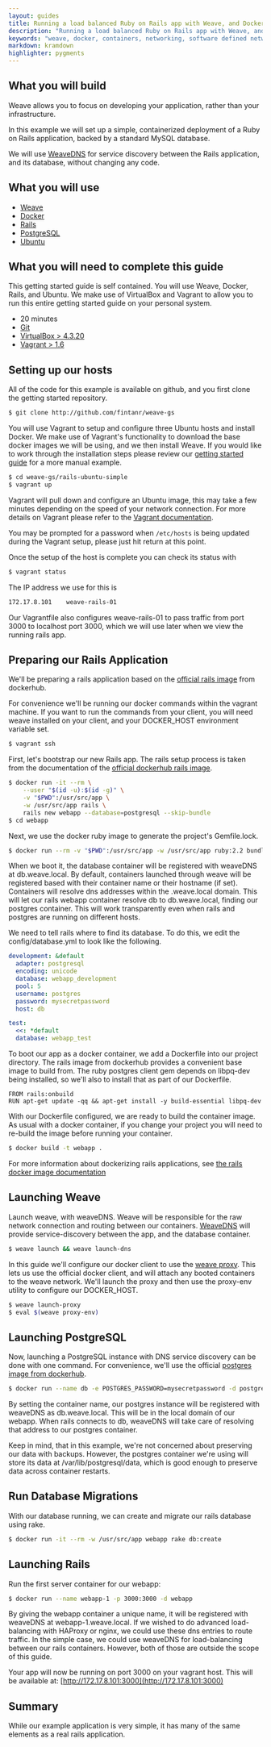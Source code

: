 ```yaml
---
layout: guides
title: Running a load balanced Ruby on Rails app with Weave, and Docker
description: "Running a load balanced Ruby on Rails app with Weave, and Docker"
keywords: "weave, docker, containers, networking, software defined networking, ubuntu, ruby, rails, load blancing, microservices, dns, pg, postgres, postgresql"
markdown: kramdown
highlighter: pygments
---
```



## What you will build ##

Weave allows you to focus on developing your application, rather than
your infrastructure.

In this example we will set up a simple, containerized deployment of a
Ruby on Rails application, backed by a standard MySQL database.

We will use
[WeaveDNS](https://github.com/weaveworks/weave/tree/master/weavedns#readme)
for service discovery between the Rails application, and its database,
without changing any code.

## What you will use ##

* [Weave](http://weave.works)
* [Docker](http://docker.com)
* [Rails](http://rubyonrails.org)
* [PostgreSQL](http://www.postgresql.org)
* [Ubuntu](http://ubuntu.com)

## What you will need to complete this guide ##

This getting started guide is self contained. You will use Weave, Docker, Rails, and Ubuntu. We make use of VirtualBox and Vagrant to allow you to run this entire getting started guide on your personal system.

* 20 minutes
* [Git](http://git-scm.com/downloads)
* [VirtualBox > 4.3.20](https://www.virtualbox.org/wiki/Downloads)
* [Vagrant > 1.6](https://docs.vagrantup.com/v2/installation/index.html)

## Setting up our hosts ##

All of the code for this example is available on github, and you first clone the getting started repository.

```bash
$ git clone http://github.com/fintanr/weave-gs
```

You will use Vagrant to setup and configure three Ubuntu hosts and
install Docker. We make use of Vagrant's functionality to download the
base docker images we will be using, and we then install Weave. If you
would like to work through the installation steps please review our
[getting started
guide](https://github.com/fintanr/weave-gs/blob/master/ubuntu-simple/README.md)
for a more manual example.

```bash
$ cd weave-gs/rails-ubuntu-simple
$ vagrant up
```

Vagrant will pull down and configure an Ubuntu image, this may take a
few minutes depending on the speed of your network connection. For
more details on Vagrant please refer to the [Vagrant
documentation](http://vagrantup.com).

You may be prompted for a password when `/etc/hosts` is being updated
during the Vagrant setup, please just hit return at this point.

Once the setup of the host is complete you can check its status with

```bash
$ vagrant status
```

The IP address we use for this is

```bash
172.17.8.101 	weave-rails-01
```

Our Vagrantfile also configures weave-rails-01 to pass traffic from
port 3000 to localhost port 3000, which we will use later when we
view the running rails app.

## Preparing our Rails Application ##

We'll be preparing a rails application based on the [official rails
image](https://registry.hub.docker.com/_/rails/) from dockerhub.

For convenience we'll be running our docker commands within the
vagrant machine. If you want to run the commands from your client, you
will need weave installed on your client, and your
DOCKER_HOST environment variable set.

```bash
$ vagrant ssh
```

First, let's bootstrap our new Rails app. The rails setup process is
taken from the documentation of the [official dockerhub rails
image](https://registry.hub.docker.com/_/rails/).

```bash
$ docker run -it --rm \
    --user "$(id -u):$(id -g)" \
    -v "$PWD":/usr/src/app \
    -w /usr/src/app rails \
    rails new webapp --database=postgresql --skip-bundle
$ cd webapp
```

Next, we use the docker ruby image to generate the project's Gemfile.lock.

```bash
$ docker run --rm -v "$PWD":/usr/src/app -w /usr/src/app ruby:2.2 bundle install
```

When we boot it, the database container will be registered with
weaveDNS at db.weave.local. By default, containers launched through
weave will be registered based with their container name or their
hostname (if set). Containers will resolve dns addresses within the
.weave.local domain. This will let our rails webapp container resolve
db to db.weave.local, finding our postgres container. This will work
transparently even when rails and postgres are running on different
hosts.

We need to tell rails where to find its database. To do this, we edit
the config/database.yml to look like the following.

```yaml
development: &default
  adapter: postgresql
  encoding: unicode
  database: webapp_development
  pool: 5
  username: postgres
  password: mysecretpassword
  host: db

test:
  <<: *default
  database: webapp_test
```

To boot our app as a docker container, we add a Dockerfile into our
project directory. The rails image from dockerhub provides a
convenient base image to build from. The ruby postgres client gem
depends on libpq-dev being installed, so we'll also to install that as
part of our Dockerfile.

```
FROM rails:onbuild
RUN apt-get update -qq && apt-get install -y build-essential libpq-dev
```

With our Dockerfile configured, we are ready to build the container
image. As usual with a docker container, if you change your project
you will need to re-build the image before running your container.

```bash
$ docker build -t webapp .
```

For more information about dockerizing rails applications, see [the
rails docker image
documentation](https://registry.hub.docker.com/_/rails/)

## Launching Weave ##

Launch weave, with weaveDNS. Weave will be responsible for the raw
network connection and routing between our containers.
[WeaveDNS](http://docs.weave.works/weave/latest_release/weavedns.html)
will provide service-discovery between the app, and the database
container.

```bash
$ weave launch && weave launch-dns
```

In this guide we'll configure our docker client to use the [weave
proxy](http://docs.weave.works/weave/latest_release/proxy.html). This
lets us use the official docker client, and will attach any booted
containers to the weave network. We'll launch the proxy and then use
the proxy-env utility to configure our DOCKER_HOST.

```bash
$ weave launch-proxy
$ eval $(weave proxy-env)
```

## Launching PostgreSQL ##

Now, launching a PostgreSQL instance with DNS service discovery can be
done with one command. For convenience, we'll use the official
[postgres image from dockerhub](https://registry.hub.docker.com/_/postgres/).

```bash
$ docker run --name db -e POSTGRES_PASSWORD=mysecretpassword -d postgres
```

By setting the container name, our postgres instance will be
registered with weaveDNS as db.weave.local. This will be in the local
domain of our webapp. When rails connects to db, weaveDNS will take
care of resolving that address to our postgres container.

Keep in mind, that in this example, we're not concerned about
preserving our data with backups. However, the postgres container
we're using will store its data at /var/lib/postgresql/data, which is
good enough to preserve data across container restarts.

## Run Database Migrations ##

With our database running, we can create and migrate our rails
database using rake.

```bash
$ docker run -it --rm -w /usr/src/app webapp rake db:create
```

## Launching Rails ##

Run the first server container for our webapp:

```bash
$ docker run --name webapp-1 -p 3000:3000 -d webapp
```

By giving the webapp container a unique name, it will be registered with
weaveDNS at webapp-1.weave.local. If we wished to do advanced
load-balancing with HAProxy or nginx, we could use these dns entries
to route traffic. In the simple case, we could use weaveDNS for
load-balancing between our rails containers. However, both of those
are outside the scope of this guide.

Your app will now be running on port 3000 on your vagrant host. This
will be available at: [http://172.17.8.101:3000](http://172.17.8.101:3000)

## Summary ##

While our example application is very simple, it has many of the same elements as a real rails application.

